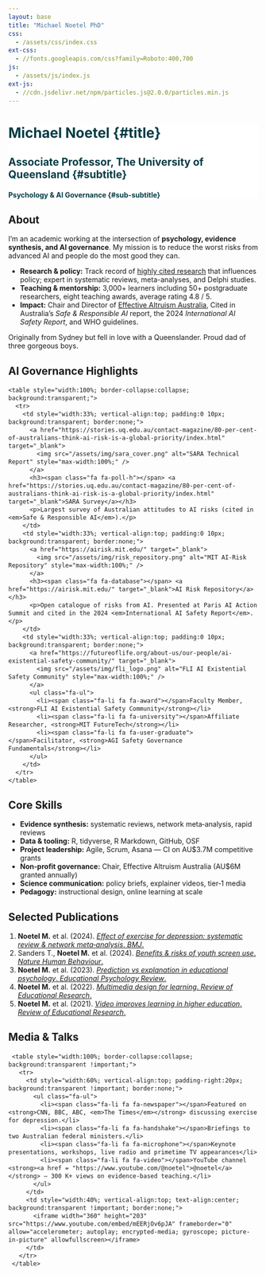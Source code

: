 ```yaml
---
layout: base
title: "Michael Noetel PhD"
css:
  - /assets/css/index.css
ext-css:
  - //fonts.googleapis.com/css?family=Roboto:400,700
js:
  - /assets/js/index.js
ext-js:
  - //cdn.jsdelivr.net/npm/particles.js@2.0.0/particles.min.js
---
```


<!-- =========================================================
  INDEX PAGE FOR mnoetel.github.io
  Sections: About | AI | Skills | Publications | Media
  Required assets (place under /assets/img/):
    sara_cover.png           – SARA technical‑report cover
    risk_repository.png      – MIT AI‑Risk Repository graphic
    fli_logo.png             – FLI / AIESC badge (third logo)
========================================================== -->

<style>
  /* force header text colour */
  #header-inner h1, #header-inner h2, #header-inner h3, #header-inner h4{
    color:#053C45 !important;
  }
</style>

<div id="header" class="cut1" markdown="1" style="background:#FFFFFF; color:#053C45;">

<div id="header-inner" markdown="1">

# Michael Noetel {#title}

## Associate Professor, The University of Queensland {#subtitle}

#### Psychology & AI Governance {#sub-subtitle}

</div>

<div id="particles-js"></div>

</div>

<div id="main-sections">

<!-- ABOUT (white) -->
<div id="about-out" class="page-section grey-section cut2">
  <div id="about" style="max-width:900px; margin:0 auto; text-align:left;">
    <h2 class="section-title"><span class="fa fa-user-circle"></span> About</h2>
    <p>I’m an academic working at the intersection of <strong>psychology, evidence synthesis, and AI governance</strong>. My mission is to reduce the worst risks from advanced AI and people do the most good they can.</p>
    <ul class="fa-ul">
      <li><span class="fa-li fa fa-bullseye"></span><strong>Research & policy:</strong> Track record of <a href = "https://www.scopus.com/authid/detail.uri?authorId=57190857713">highly cited research</a> that influences policy; expert in systematic reviews, meta-analyses, and Delphi studies.</li>
      <li><span class="fa-li fa fa-chalkboard-teacher"></span><strong>Teaching & mentorship:</strong> 3,000+ learners including 50+ postgraduate researchers, eight teaching awards, average rating 4.8 / 5.</li>
      <li><span class="fa-li fa fa-globe"></span><strong>Impact:</strong> Chair and Director of <a href = "eaa.org.au">Effective Altruism Australia</a>, Cited in Australia’s <em>Safe & Responsible AI</em> report, the 2024 <em>International AI Safety Report</em>, and WHO guidelines.</li>
    </ul>
    <p>Originally from Sydney but fell in love with a Queenslander. Proud dad of three gorgeous boys.</p>
  </div>
</div>

<div class="cut-buffer"></div>

<!-- AI GOVERNANCE (grey) -->
<div id="ai-out" class="page-section cut2">
  <div id="ai" style="max-width:1100px; margin:0 auto; text-align:left;">
    <h2 class="section-title"><span class="fa fa-shield-alt"></span> AI Governance Highlights</h2>

    <table style="width:100%; border-collapse:collapse; background:transparent;">
      <tr>
        <td style="width:33%; vertical-align:top; padding:0 10px; background:transparent; border:none;">
          <a href="https://stories.uq.edu.au/contact-magazine/80-per-cent-of-australians-think-ai-risk-is-a-global-priority/index.html" target="_blank">
            <img src="/assets/img/sara_cover.png" alt="SARA Technical Report" style="max-width:100%;" />
          </a>
          <h3><span class="fa fa-poll-h"></span> <a href="https://stories.uq.edu.au/contact-magazine/80-per-cent-of-australians-think-ai-risk-is-a-global-priority/index.html" target="_blank">SARA Survey</a></h3>
          <p>Largest survey of Australian attitudes to AI risks (cited in <em>Safe & Responsible AI</em>).</p>
        </td>
        <td style="width:33%; vertical-align:top; padding:0 10px; background:transparent; border:none;">
          <a href="https://airisk.mit.edu/" target="_blank">
            <img src="/assets/img/risk_repository.png" alt="MIT AI‑Risk Repository" style="max-width:100%;" />
          </a>
          <h3><span class="fa fa-database"></span> <a href="https://airisk.mit.edu/" target="_blank">AI Risk Repository</a></h3>
          <p>Open catalogue of risks from AI. Presented at Paris AI Action Summit and cited in the 2024 <em>International AI Safety Report</em>.</p>
        </td>
        <td style="width:33%; vertical-align:top; padding:0 10px; background:transparent; border:none;">
          <a href="https://futureoflife.org/about-us/our-people/ai-existential-safety-community/" target="_blank">
            <img src="/assets/img/fli_logo.png" alt="FLI AI Existential Safety Community" style="max-width:100%;" />
          </a>
          <ul class="fa-ul">
            <li><span class="fa-li fa fa-award"></span>Faculty Member, <strong>FLI AI Existential Safety Community</strong></li>
            <li><span class="fa-li fa fa-university"></span>Affiliate Researcher, <strong>MIT FutureTech</strong></li>
            <li><span class="fa-li fa fa-user-graduate"></span>Facilitator, <strong>AGI Safety Governance Fundamentals</strong></li>
          </ul>
        </td>
      </tr>
    </table>
  </div>
</div>

<div class="cut-buffer"></div>

<!-- SKILLS (white) -->
<div id="skills-out" class="page-section grey-section cut2">
  <div id="skills" style="max-width:900px; margin:0 auto; text-align:left;">
    <h2 class="section-title"><span class="fa fa-toolbox"></span> Core Skills</h2>
    <ul class="fa-ul">
      <li><span class="fa-li fa fa-layer-group"></span><strong>Evidence synthesis:</strong> systematic reviews, network meta‑analysis, rapid reviews</li>
      <li><span class="fa-li fa fa-code"></span><strong>Data & tooling:</strong> R, tidyverse, R Markdown, GitHub, OSF</li>
      <li><span class="fa-li fa fa-project-diagram"></span><strong>Project leadership:</strong> Agile, Scrum, Asana — CI on AU$3.7M competitive grants</li>
      <li><span class="fa-li fa fa-hand-holding-usd"></span><strong>Non‑profit governance:</strong> Chair, Effective Altruism Australia (AU$6M granted annually)</li>
      <li><span class="fa-li fa fa-bullhorn"></span><strong>Science communication:</strong> policy briefs, explainer videos, tier‑1 media</li>
      <li><span class="fa-li fa fa-chalkboard"></span><strong>Pedagogy:</strong> instructional design, online learning at scale</li>
    </ul>
  </div>
</div>

<div class="cut-buffer"></div>

<!-- PUBLICATIONS (grey) -->
<div id="publications-out" class="page-section cut2">
  <div id="publications" style="max-width:900px; margin:0 auto; text-align:left;">
    <h2 class="section-title"><span class="fa fa-book-open"></span> Selected Publications</h2>
    <ol style="padding-left:1.2rem;">
      <li><strong>Noetel M.</strong> et al. (2024). <em><a href="https://www.bmj.com/content/384/bmj-2023-075847" target="_blank">Effect of exercise for depression: systematic review & network meta‑analysis</em>. <em>BMJ</em>.</a></li>
      <li>Sanders T., <strong>Noetel M.</strong> et al. (2024). <a href="https://www.nature.com/articles/s41562-023-01712-8" target="_blank"><em>Benefits & risks of youth screen use</em>. <em>Nature Human Behaviour</em>.</a></li>
      <li><strong>Noetel M.</strong> et al. (2023). <a href="https://link.springer.com/article/10.1007/s10648-023-09786-6" target="_blank"><em>Prediction vs explanation in educational psychology</em>. <em>Educational Psychology Review</em>.</a></li>
      <li><strong>Noetel M.</strong> et al. (2022). <a href="https://journals.sagepub.com/doi/10.3102/00346543211052329" target="_blank"><em>Multimedia design for learning</em>. <em>Review of Educational Research</em>.</a></li>
      <li><strong>Noetel M.</strong> et al. (2021). <a href="https://journals.sagepub.com/doi/10.3102/0034654321990713" target="_blank"><em>Video improves learning in higher education</em>. <em>Review of Educational Research</em>.</a></li>
     </ol>
   </div>
 </div>
 
 <div class="cut-buffer"></div>
 
 <!--‑‑‑‑‑‑‑‑‑‑ MEDIA (white) ‑‑‑‑‑‑‑‑‑‑‑‑‑‑‑‑‑‑‑‑‑‑‑‑‑‑‑‑‑‑‑‑‑‑‑‑‑‑‑‑‑‑‑‑‑‑‑‑‑‑‑‑‑‑‑‑ -->
 <div id="media-out" class="page-section grey-section cut2"><!-- white -->
   <div id="media" style="max-width:1100px; margin:0 auto; text-align:left;">
     <h2 class="section-title"><span class="fa fa-tv"></span> Media & Talks</h2>
 
     <table style="width:100%; border-collapse:collapse; background:transparent !important;">
       <tr>
         <td style="width:60%; vertical-align:top; padding-right:20px; background:transparent !important; border:none;">
           <ul class="fa-ul">
             <li><span class="fa-li fa fa-newspaper"></span>Featured on <strong>CNN, BBC, ABC, <em>The Times</em></strong> discussing exercise for depression.</li>
             <li><span class="fa-li fa fa-handshake"></span>Briefings to two Australian federal ministers.</li>
             <li><span class="fa-li fa fa-microphone"></span>Keynote presentations, workshops, live radio and primetime TV appearances</li>
             <li><span class="fa-li fa fa-video"></span>YouTube channel <strong><a href = "https://www.youtube.com/@noetel">@noetel</a></strong> – 300 K+ views on evidence‑based teaching.</li>
           </ul>
         </td>
         <td style="width:40%; vertical-align:top; text-align:center; background:transparent !important; border:none;">
           <iframe width="360" height="203" src="https://www.youtube.com/embed/mEERjOv6pJA" frameborder="0" allow="accelerometer; autoplay; encrypted-media; gyroscope; picture-in-picture" allowfullscreen></iframe>
         </td>
       </tr>
     </table>
   </div>
 </div>
 
 </div><!-- end main‑sections -->
